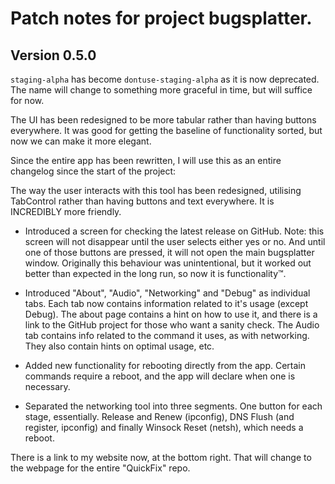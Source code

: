 # Patch notes for project bugsplatter.

## Version 0.5.0
`staging-alpha` has become `dontuse-staging-alpha` as it is now deprecated. The name will change to something more graceful in time, but will suffice for now.

The UI has been redesigned to be more tabular rather than having buttons everywhere. It was good for getting the baseline of functionality sorted, but now we can make it more elegant.

Since the entire app has been rewritten, I will use this as an entire changelog since the start of the project:

The way the user interacts with this tool has been redesigned, utilising TabControl rather than having buttons and text everywhere. It is INCREDIBLY more friendly.

 - Introduced a screen for checking the latest release on GitHub.
Note: this screen will not disappear until the user selects either yes or no. And until one of those buttons are pressed, it will not open the main bugsplatter window. Originally this behaviour was unintentional, but it worked out better than expected in the long run, so now it is functionality:tm:.

 - Introduced "About", "Audio", "Networking" and "Debug" as individual tabs.
 Each tab now contains information related to it's usage (except Debug). The about page contains a hint on how to use it, and there is a link to the GitHub project for those who want a sanity check. The Audio tab contains info related to the command it uses, as with networking. They also contain hints on optimal usage, etc.

 - Added new functionality for rebooting directly from the app.
 Certain commands require a reboot, and the app will declare when one is necessary.

 - Separated the networking tool into three segments.
 One button for each stage, essentially. Release and Renew (ipconfig), DNS Flush (and register, ipconfig) and  finally Winsock Reset (netsh), which needs a reboot.

 There is a link to my website now, at the bottom right. That will change to the webpage for the entire "QuickFix" repo.